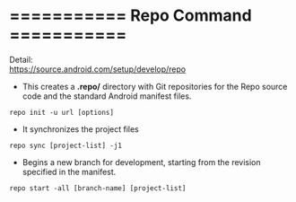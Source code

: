 # ===========  Repo Command   ===========  
Detail:  
https://source.android.com/setup/develop/repo


- This creates a **.repo/** directory with Git repositories for the Repo source code and the standard Android manifest files.
```
repo init -u url [options]
```

- It synchronizes the project files
```
repo sync [project-list] -j1 
```

- Begins a new branch for development, starting from the revision specified in the manifest.
```
repo start -all [branch-name] [project-list]
```